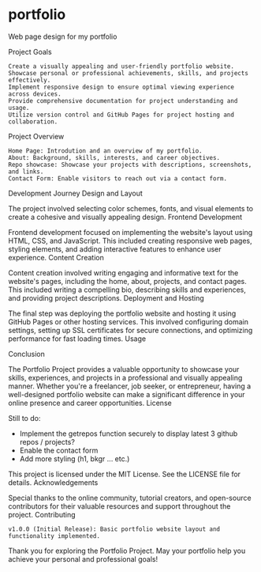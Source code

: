 # portfolio
Web page design for my portfolio

Project Goals

    Create a visually appealing and user-friendly portfolio website.
    Showcase personal or professional achievements, skills, and projects effectively.
    Implement responsive design to ensure optimal viewing experience across devices.
    Provide comprehensive documentation for project understanding and usage.
    Utilize version control and GitHub Pages for project hosting and collaboration.

Project Overview

    Home Page: Introdution and an overview of my portfolio.
    About: Background, skills, interests, and career objectives.
    Repo showcase: Showcase your projects with descriptions, screenshots, and links.
    Contact Form: Enable visitors to reach out via a contact form.

Development Journey
Design and Layout

The project involved selecting color schemes, fonts, and visual elements to create a cohesive and visually appealing design.
Frontend Development

Frontend development focused on implementing the website's layout using HTML, CSS, and JavaScript. This included creating responsive web pages, styling elements, and adding interactive features to enhance user experience.
Content Creation

Content creation involved writing engaging and informative text for the website's pages, including the home, about, projects, and contact pages. This included writing a compelling bio, describing skills and experiences, and providing project descriptions.
Deployment and Hosting

The final step was deploying the portfolio website and hosting it using GitHub Pages or other hosting services. This involved configuring domain settings, setting up SSL certificates for secure connections, and optimizing performance for fast loading times.
Usage

Conclusion

The Portfolio Project provides a valuable opportunity to showcase your skills, experiences, and projects in a professional and visually appealing manner. Whether you're a freelancer, job seeker, or entrepreneur, having a well-designed portfolio website can make a significant difference in your online presence and career opportunities.
License

Still to do:

- Implement the getrepos function securely to display latest 3 github repos / projects?
- Enable the contact form
- Add more styling (h1, bkgr ... etc.)

This project is licensed under the MIT License. See the LICENSE file for details.
Acknowledgements

Special thanks to the online community, tutorial creators, and open-source contributors for their valuable resources and support throughout the project.
Contributing

    v1.0.0 (Initial Release): Basic portfolio website layout and functionality implemented.

Thank you for exploring the Portfolio Project. May your portfolio help you achieve your personal and professional goals!
